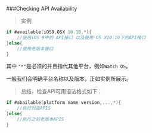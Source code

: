 ###Checking API Availability


> 实例

````swift
if #available(iOS9,OSX 10.10,*){
	//使用iOS 9中的 API接口 以及使用 OS X10.10下的API接口
}else{
	//使用老版本接口
}
````

其中 `"*"`是必须的并且指代其他平台，例如`Watch OS`。

一般我们会明确平台名称以及版本，正如实例所展示。

>总结，检查API可用语法格式如下：


````swift
if #abailable(platform name version,...,*){
	//执行对应APIS
}else{
	//执行之前老版本APIS
}
````